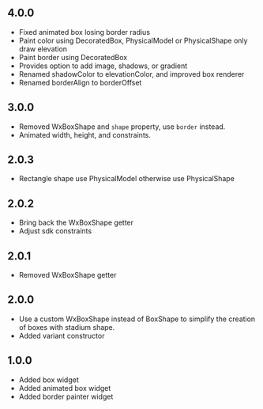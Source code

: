 ## 4.0.0

* Fixed animated box losing border radius
* Paint color using DecoratedBox, PhysicalModel or PhysicalShape only draw elevation
* Paint border using DecoratedBox
* Provides option to add image, shadows, or gradient
* Renamed shadowColor to elevationColor, and improved box renderer
* Renamed borderAlign to borderOffset

## 3.0.0

* Removed WxBoxShape and `shape` property, use `border` instead.
* Animated width, height, and constraints.

## 2.0.3

* Rectangle shape use PhysicalModel otherwise use PhysicalShape

## 2.0.2

* Bring back the WxBoxShape getter
* Adjust sdk constraints

## 2.0.1

* Removed WxBoxShape getter

## 2.0.0

* Use a custom WxBoxShape instead of BoxShape to simplify the creation of boxes with stadium shape.
* Added variant constructor

## 1.0.0

* Added box widget
* Added animated box widget
* Added border painter widget
